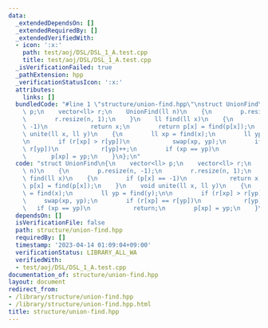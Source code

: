 ```yaml
---
data:
  _extendedDependsOn: []
  _extendedRequiredBy: []
  _extendedVerifiedWith:
  - icon: ':x:'
    path: test/aoj/DSL/DSL_1_A.test.cpp
    title: test/aoj/DSL/DSL_1_A.test.cpp
  _isVerificationFailed: true
  _pathExtension: hpp
  _verificationStatusIcon: ':x:'
  attributes:
    links: []
  bundledCode: "#line 1 \"structure/union-find.hpp\"\nstruct UnionFind\n{\n    vector<ll>\
    \ p;\n    vector<ll> r;\n    UnionFind(ll n)\n    {\n        p.resize(n, -1);\n\
    \        r.resize(n, 1);\n    }\n    ll find(ll x)\n    {\n        if (p[x] ==\
    \ -1)\n            return x;\n        return p[x] = find(p[x]);\n    }\n    void\
    \ unite(ll x, ll y)\n    {\n        ll xp = find(x);\n        ll yp = find(y);\n\
    \n        if (r[xp] > r[yp])\n            swap(xp, yp);\n        if (r[xp] ==\
    \ r[yp])\n            r[yp]++;\n        if (xp == yp)\n            return;\n \
    \       p[xp] = yp;\n    }\n};\n"
  code: "struct UnionFind\n{\n    vector<ll> p;\n    vector<ll> r;\n    UnionFind(ll\
    \ n)\n    {\n        p.resize(n, -1);\n        r.resize(n, 1);\n    }\n    ll\
    \ find(ll x)\n    {\n        if (p[x] == -1)\n            return x;\n        return\
    \ p[x] = find(p[x]);\n    }\n    void unite(ll x, ll y)\n    {\n        ll xp\
    \ = find(x);\n        ll yp = find(y);\n\n        if (r[xp] > r[yp])\n       \
    \     swap(xp, yp);\n        if (r[xp] == r[yp])\n            r[yp]++;\n     \
    \   if (xp == yp)\n            return;\n        p[xp] = yp;\n    }\n};\n"
  dependsOn: []
  isVerificationFile: false
  path: structure/union-find.hpp
  requiredBy: []
  timestamp: '2023-04-14 01:09:04+09:00'
  verificationStatus: LIBRARY_ALL_WA
  verifiedWith:
  - test/aoj/DSL/DSL_1_A.test.cpp
documentation_of: structure/union-find.hpp
layout: document
redirect_from:
- /library/structure/union-find.hpp
- /library/structure/union-find.hpp.html
title: structure/union-find.hpp
---
```

